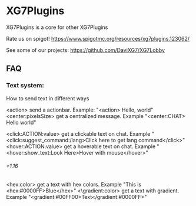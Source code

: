 # XG7Plugins

XG7Plugins is a core for other XG7Plugins

Rate us on spigot!
https://www.spigotmc.org/resources/xg7plugins.123062/

See some of our projects:
https://github.com/DaviXG7/XG7Lobby

## FAQ

### Text system:
How to send text in different ways

\<action\> send a actionbar. Example: "\<action\> Hello, world"
\<center:pixelsSize\> get a centralized message. Example "\<center:CHAT\> Hello world"

\<click:ACTION:value\> get a clickable text on chat. Example "\<click:suggest_command:/lang\>Click here to get lang command\</click\>"
\<hover:ACTION:value\> get a hoverable text on chat. Example "\<hover:show_text:Look Here\>Hover with mouse\</hover\>"

###### +1.16

\<hex:color\> get a text with hex colors. Example "This is \<hex:#0000FF\>Blue\</hex\>"
<\gradient:color\> get a text with gradient. Example "\<gradient:#00FF00\>Text\</gradient:#0000FF\>"

